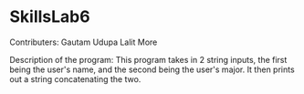 # SkillsLab6
Contributers:
Gautam Udupa
Lalit More

Description of the program:
This program takes in 2 string inputs, the first being the user's name, and the second being the user's major. It then prints out a string concatenating the two. 